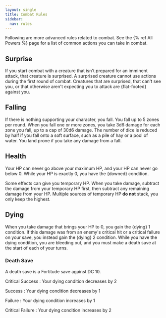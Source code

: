 ```yaml
---
layout: single
title: Combat Rules
sidebar:
  nav: rules
---
```


Following are more advanced rules related to combat. See the {% ref All Powers %} page for a list of common actions you can take in combat.

## Surprise

If you start combat with a creature that isn't prepared for an imminent attack, that creature is surprised. A surprised creature cannot use actions during the first round of combat. Creatures that are surprised, that can't see you, or that otherwise aren't expecting you to attack are {flat-footed} against you.

## Falling

If there is nothing supporting your character, you fall. You fall up to 5 zones per round. When you fall one or more zones, you take 3d6 damage for each zone you fall, up to a cap of 30d6 damage. The number of dice is reduced by half if you fall onto a soft surface, such as a pile of hay or a pool of water. You land prone if you take any damage from a fall.

## Health

Your HP can never go above your maximum HP, and your HP can never go below 0. While your HP is exactly 0, you have the {downed} condition.

Some effects can give you temporary HP. When you take damage, subtract the damage from your temporary HP first, then subtract any remaining damage from your HP. Multiple sources of temporary HP **do not** stack, you only keep the highest.

## Dying

When you take damage that brings your HP to 0, you gain the {dying} 1 condition. If this damage was from an enemy's critical hit or a critical failure on your save, you instead gain the {dying} 2 condition. While you have the dying condition, you are bleeding out, and you must make a death save at the start of each of your turns.

### Death Save

A death save is a Fortitude save against DC 10.

Critical Success
: Your dying condition decreases by 2

Success
: Your dying condition decreases by 1

Failure
: Your dying condition increases by 1

Critical Failure
: Your dying condition increases by 2
